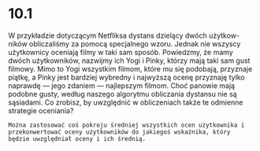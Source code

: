 # 10.1

W przykładzie dotyczącym Netfliksa dystans dzielący dwóch użytkow-
ników obliczaliśmy za pomocą specjalnego wzoru. Jednak nie wszyscy
użytkownicy oceniają filmy w taki sam sposób. Powiedzmy, że mamy
dwóch użytkowników, nazwijmy ich Yogi i Pinky, którzy mają taki sam
gust filmowy. Mimo to Yogi wszystkim filmom, które mu się podobają,
przyznaje piątkę, a Pinky jest bardziej wybredny i najwyższą ocenę
przyznaję tylko naprawdę — jego zdaniem — najlepszym filmom. Choć
panowie mają podobne gusty, według naszego algorytmu obliczania
dystansu nie są sąsiadami. Co zrobisz, by uwzględnić w obliczeniach
także te odmienne strategie oceniania?

```text
Można zastosować coś pokroju średniej wszystkich ocen użytkownika i
przekonwertować oceny użytkowników do jakiegoś wskaźnika, który
będzie uwzględniał oceny i ich średnią.
```

